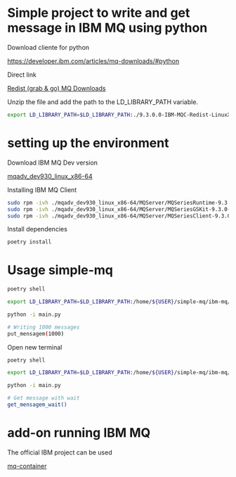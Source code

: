 # Simple project to write and get message in IBM MQ using python

Download cliente for python

https://developer.ibm.com/articles/mq-downloads/#python

Direct link

[Redist (grab & go) MQ Downloads](https://ibm.biz/IBM-MQC-Redist-LinuxX64targz)


Unzip the file and add the path to the LD_LIBRARY_PATH variable.

```sh
export LD_LIBRARY_PATH=$LD_LIBRARY_PATH:./9.3.0.0-IBM-MQC-Redist-LinuxX64/lib64
```

# setting up the environment

Download IBM MQ Dev version

[mqadv_dev930_linux_x86-64](https://public.dhe.ibm.com/ibmdl/export/pub/software/websphere/messaging/mqadv/mqadv_dev930_linux_x86-64.tar.gz)

Installing IBM MQ Client

```sh
sudo rpm -ivh ./mqadv_dev930_linux_x86-64/MQServer/MQSeriesRuntime-9.3.0-0.x86_64.rpm
sudo rpm -ivh ./mqadv_dev930_linux_x86-64/MQServer/MQSeriesGSKit-9.3.0-0.x86_64.rpm
sudo rpm -ivh ./mqadv_dev930_linux_x86-64/MQServer/MQSeriesClient-9.3.0-0.x86_64.rpm
```

Install dependencies

```sh
poetry install
```

# Usage simple-mq

```sh
poetry shell 

export LD_LIBRARY_PATH=$LD_LIBRARY_PATH:/home/${USER}/simple-mq/ibm-mq/lib64

python -i main.py

# Writing 1000 messages
put_mensagem(1000)
```

Open new terminal

```sh
poetry shell 

export LD_LIBRARY_PATH=$LD_LIBRARY_PATH:/home/${USER}/simple-mq/ibm-mq/lib64

python -i main.py

# Get message with wait
get_mensagem_wait()
```

# add-on running IBM MQ

The official IBM project can be used

[mq-container](https://github.com/ibm-messaging/mq-container)
